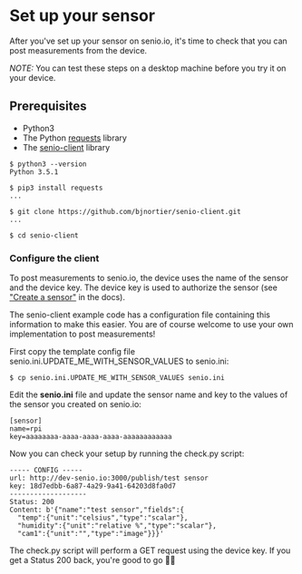 # Set up your sensor

After you've set up your sensor on senio.io, it's time to check that you can post measurements from the device.

*NOTE:* You can test these steps on a desktop machine before you try it on your device.

## Prerequisites

 - Python3
 - The Python [requests](http://docs.python-requests.org/en/master/) library
 - The [senio-client](https://github.com/bjnortier/senio-client) library
 
```
$ python3 --version
Python 3.5.1

$ pip3 install requests
...

$ git clone https://github.com/bjnortier/senio-client.git
...

$ cd senio-client
```

### Configure the client

To post measurements to senio.io, the device uses the name of the sensor and the device key. The device key is used to authorize the sensor (see ["Create a sensor"](https://github.com/bjnortier/senio-docs/blob/master/1.%20Create%20a%20sensor.md) in the docs).

The senio-client example code has a configuration file containing this information to make this easier. You are of course welcome to use your own implementation to post measurements!

First copy the template config file senio.ini.UPDATE_ME_WITH_SENSOR_VALUES to senio.ini:

```
$ cp senio.ini.UPDATE_ME_WITH_SENSOR_VALUES senio.ini
```

Edit the **senio.ini** file and update the sensor name and key to the values of the sensor you created on senio.io:

```
[sensor]
name=rpi
key=aaaaaaaa-aaaa-aaaa-aaaa-aaaaaaaaaaaa
```

Now you can check your setup by running the check.py script:

```
----- CONFIG -----
url: http://dev-senio.io:3000/publish/test sensor
key: 18d7edbb-6a87-4a29-9a41-64203d8fa0d7
-------------------
Status: 200
Content: b'{"name":"test sensor","fields":{
  "temp":{"unit":"celsius","type":"scalar"},
  "humidity":{"unit":"relative %","type":"scalar"},
  "cam1":{"unit":"","type":"image"}}}'
```

The check.py script will perform a GET request using the device key. If you get a Status 200 back, you're good to go 👍🏻



